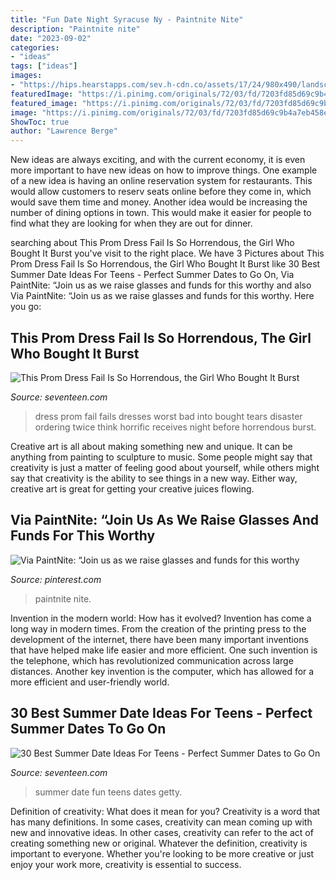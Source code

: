 ```yaml
---
title: "Fun Date Night Syracuse Ny - Paintnite Nite"
description: "Paintnite nite"
date: "2023-09-02"
categories:
- "ideas"
tags: ["ideas"]
images:
- "https://hips.hearstapps.com/sev.h-cdn.co/assets/17/24/980x490/landscape-1497374066-prom-dress-fail.jpg?resize=768:*"
featuredImage: "https://i.pinimg.com/originals/72/03/fd/7203fd85d69c9b4a7eb458e1ce16ae0a.jpg"
featured_image: "https://i.pinimg.com/originals/72/03/fd/7203fd85d69c9b4a7eb458e1ce16ae0a.jpg"
image: "https://i.pinimg.com/originals/72/03/fd/7203fd85d69c9b4a7eb458e1ce16ae0a.jpg"
ShowToc: true
author: "Lawrence Berge"
---
```



New ideas are always exciting, and with the current economy, it is even more important to have new ideas on how to improve things. One example of a new idea is having an online reservation system for restaurants. This would allow customers to reserv seats online before they come in, which would save them time and money. Another idea would be increasing the number of dining options in town. This would make it easier for people to find what they are looking for when they are out for dinner.

	

		
searching about This Prom Dress Fail Is So Horrendous, the Girl Who Bought It Burst you've visit to the right place. We have 3 Pictures about This Prom Dress Fail Is So Horrendous, the Girl Who Bought It Burst like 30 Best Summer Date Ideas For Teens - Perfect Summer Dates to Go On, Via PaintNite: “Join us as we raise glasses and funds for this worthy and also Via PaintNite: “Join us as we raise glasses and funds for this worthy. Here you go:
		
    
## This Prom Dress Fail Is So Horrendous, The Girl Who Bought It Burst

<img loading=lazy src="https://hips.hearstapps.com/sev.h-cdn.co/assets/17/24/980x490/landscape-1497374066-prom-dress-fail.jpg?resize=768:*" onerror="this.onerror=null;this.src='https://tse4.mm.bing.net/th?id=OIP.uk0w8BnNdiiFjlifCCXh9wHaDt&amp;pid=15.1';" alt="This Prom Dress Fail Is So Horrendous, the Girl Who Bought It Burst">

_Source: seventeen.com_

>dress prom fail fails dresses worst bad into bought tears disaster ordering twice think horrific receives night before horrendous burst. 

	

Creative art is all about making something new and unique. It can be anything from painting to sculpture to music. Some people might say that creativity is just a matter of feeling good about yourself, while others might say that creativity is the ability to see things in a new way. Either way, creative art is great for getting your creative juices flowing.

    
## Via PaintNite: “Join Us As We Raise Glasses And Funds For This Worthy

<img loading=lazy src="https://i.pinimg.com/originals/72/03/fd/7203fd85d69c9b4a7eb458e1ce16ae0a.jpg" onerror="this.onerror=null;this.src='https://tse4.mm.bing.net/th?id=OIP.xBifIksewVeGEqnDCynonAAAAA&amp;pid=15.1';" alt="Via PaintNite: “Join us as we raise glasses and funds for this worthy">

_Source: pinterest.com_

>paintnite nite. 

	

Invention in the modern world: How has it evolved?
Invention has come a long way in modern times. From the creation of the printing press to the development of the internet, there have been many important inventions that have helped make life easier and more efficient. One such invention is the telephone, which has revolutionized communication across large distances. Another key invention is the computer, which has allowed for a more efficient and user-friendly world.

    
## 30 Best Summer Date Ideas For Teens - Perfect Summer Dates To Go On

<img loading=lazy src="https://hips.hearstapps.com/hmg-prod.s3.amazonaws.com/images/zoo-giraffe-1525288965.jpg?crop=1xw:1xh;center,top&amp;resize=480:*" onerror="this.onerror=null;this.src='https://tse2.mm.bing.net/th?id=OIP.KhwAzRmIH7Yk5BU3VRYl5wHaLH&amp;pid=15.1';" alt="30 Best Summer Date Ideas For Teens - Perfect Summer Dates to Go On">

_Source: seventeen.com_

>summer date fun teens dates getty. 

	

Definition of creativity: What does it mean for you?
Creativity is a word that has many definitions. In some cases, creativity can mean coming up with new and innovative ideas. In other cases, creativity can refer to the act of creating something new or original. Whatever the definition, creativity is important to everyone. Whether you're looking to be more creative or just enjoy your work more, creativity is essential to success.

